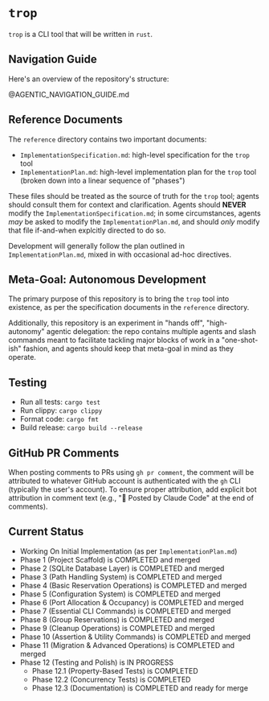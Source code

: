 # `trop`

`trop` is a CLI tool that will be written in `rust`.

## Navigation Guide

Here's an overview of the repository's structure:

@AGENTIC_NAVIGATION_GUIDE.md

## Reference Documents

The `reference` directory contains two important documents:

- `ImplementationSpecification.md`: high-level specification for the `trop` tool
- `ImplementationPlan.md`: high-level implementation plan for the `trop` tool (broken down into a linear sequence of "phases")

These files should be treated as the source of truth for the `trop` tool; agents should consult them for context and clarification. Agents should **NEVER** modify the `ImplementationSpecification.md`; in some circumstances, agents *may* be asked to modify the `ImplementationPlan.md`, and should *only* modify that file if-and-when explcitly directed to do so.

Development will generally follow the plan outlined in `ImplementationPlan.md`, mixed in with occasional ad-hoc directives.

## Meta-Goal: Autonomous Development

The primary purpose of this repository is to bring the `trop` tool into existence, as per the specification documents in the `reference` directory.

Additionally, this repository is an experiment in "hands off", "high-autonomy" agentic delegation: the repo contains multiple agents and slash commands meant to facilitate tackling major blocks of work in a "one-shot-ish" fashion, and agents should keep that meta-goal in mind as they operate.

## Testing

- Run all tests: `cargo test`
- Run clippy: `cargo clippy`
- Format code: `cargo fmt`
- Build release: `cargo build --release`

## GitHub PR Comments

When posting comments to PRs using `gh pr comment`, the comment will be attributed to whatever GitHub account is authenticated with the `gh` CLI (typically the user's account). To ensure proper attribution, add explicit bot attribution in comment text (e.g., "🤖 Posted by Claude Code" at the end of comments).

## Current Status

- Working On Initial Implementation (as per `ImplementationPlan.md`)
- Phase 1 (Project Scaffold) is COMPLETED and merged
- Phase 2 (SQLite Database Layer) is COMPLETED and merged
- Phase 3 (Path Handling System) is COMPLETED and merged
- Phase 4 (Basic Reservation Operations) is COMPLETED and merged
- Phase 5 (Configuration System) is COMPLETED and merged
- Phase 6 (Port Allocation & Occupancy) is COMPLETED and merged
- Phase 7 (Essential CLI Commands) is COMPLETED and merged
- Phase 8 (Group Reservations) is COMPLETED and merged
- Phase 9 (Cleanup Operations) is COMPLETED and merged
- Phase 10 (Assertion & Utility Commands) is COMPLETED and merged
- Phase 11 (Migration & Advanced Operations) is COMPLETED and merged
- Phase 12 (Testing and Polish) is IN PROGRESS
  - Phase 12.1 (Property-Based Tests) is COMPLETED
  - Phase 12.2 (Concurrency Tests) is COMPLETED
  - Phase 12.3 (Documentation) is COMPLETED and ready for merge
